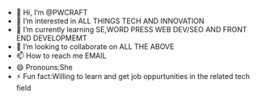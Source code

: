 - 👋 Hi, I’m @PWCRAFT
- 👀 I’m interested in ALL THINGS TECH AND INNOVATION
- 🌱 I’m currently learning SE,WORD PRESS WEB DEV/SEO AND FRONT END DEVELOPMEMT
- 💞️ I’m looking to collaborate on ALL THE ABOVE
- 📫 How to reach me EMAIL
- 😄 Pronouns:She
- ⚡ Fun fact:Willing to learn and get job oppurtunities in the related tech field

<!---
PWCRAFT/PWCRAFT is a ✨ special ✨ repository because its `README.md` (this file) appears on your GitHub profile.
You can click the Preview link to take a look at your changes.
--->
